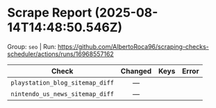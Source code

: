 # Scrape Report (2025-08-14T14:48:50.546Z)

Group: `seo`  |  Run: https://github.com/AlbertoRoca96/scraping-checks-scheduler/actions/runs/16968557162

| Check | Changed | Keys | Error |
|---|:---:|:--|:--|
| `playstation_blog_sitemap_diff` | — |  |  |
| `nintendo_us_news_sitemap_diff` | — |  |  |
